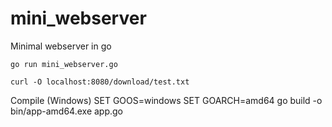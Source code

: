 # mini_webserver
Minimal webserver in go

<code>go run mini_webserver.go</code>

<code>curl -O localhost:8080/download/test.txt</code>

Compile (Windows)
SET GOOS=windows
SET GOARCH=amd64
go build -o bin/app-amd64.exe app.go
